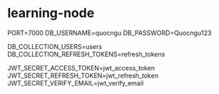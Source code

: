 # learning-node
PORT=7000
DB_USERNAME=quocngu
DB_PASSWORD=Quocngu123

DB_COLLECTION_USERS=users
DB_COLLECTION_REFRESH_TOKENS=refresh_tokens

JWT_SECRET_ACCESS_TOKEN=jwt_access_token
JWT_SECRET_REFRESH_TOKEN=jwt_refresh_token
JWT_SECRET_VERIFY_EMAIL=jwt_verify_email 